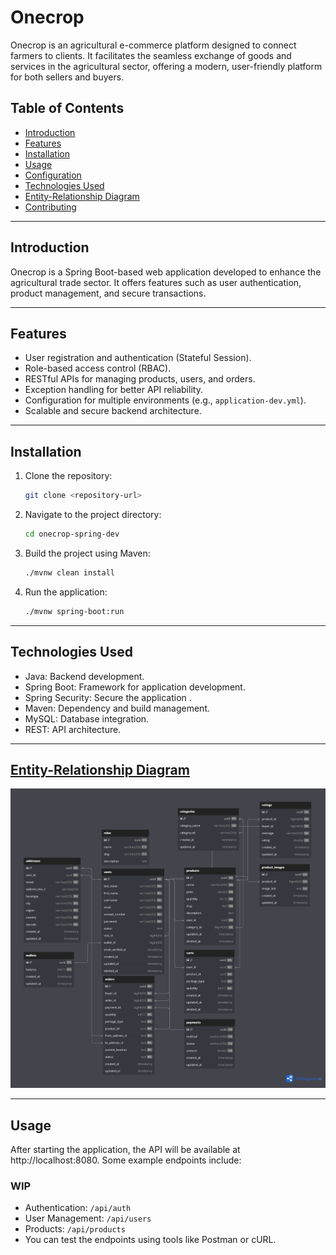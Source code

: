 # Onecrop

Onecrop is an agricultural e-commerce platform designed to connect farmers to clients. It facilitates the seamless exchange of goods and services in the agricultural sector, offering a modern, user-friendly platform for both sellers and buyers.

## Table of Contents
- [Introduction](#introduction)
- [Features](#features)
- [Installation](#installation)
- [Usage](#usage)
- [Configuration](#configuration)
- [Technologies Used](#technologies-used)
- [Entity-Relationship Diagram](#entity-relationship-diagram)
- [Contributing](#contributing)

---

## Introduction

Onecrop is a Spring Boot-based web application developed to enhance the agricultural trade sector. It offers features such as user authentication, product management, and secure transactions.

---

## Features

- User registration and authentication (Stateful Session).
- Role-based access control (RBAC).
- RESTful APIs for managing products, users, and orders.
- Exception handling for better API reliability.
- Configuration for multiple environments (e.g., `application-dev.yml`).
- Scalable and secure backend architecture.

---

## Installation

1. Clone the repository:
   ```bash
   git clone <repository-url>
   ```
2. Navigate to the project directory:
   ```bash
   cd onecrop-spring-dev
   ```
3. Build the project using Maven:
   ```bash
   ./mvnw clean install
   ```
4. Run the application:
   ```bash
   ./mvnw spring-boot:run
   ```

---

## Technologies Used
- Java: Backend development.
- Spring Boot: Framework for application development.
- Spring Security: Secure the application .
- Maven: Dependency and build management.
- MySQL: Database integration.
- REST: API architecture.

---

## [Entity-Relationship Diagram](https://dbdiagram.io/d/Onecrop-6703acdafb079c7ebd9394da)
![ERD](ERD.png)

---

## Usage
After starting the application, the API will be available at http://localhost:8080. Some example endpoints include:
### WIP
- Authentication: `/api/auth`
- User Management: `/api/users`
- Products: `/api/products`
- You can test the endpoints using tools like Postman or cURL.

